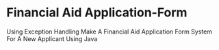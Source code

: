 # Financial Aid Application-Form
Using Exception Handling Make A Financial Aid Application Form System For A New Applicant Using Java
